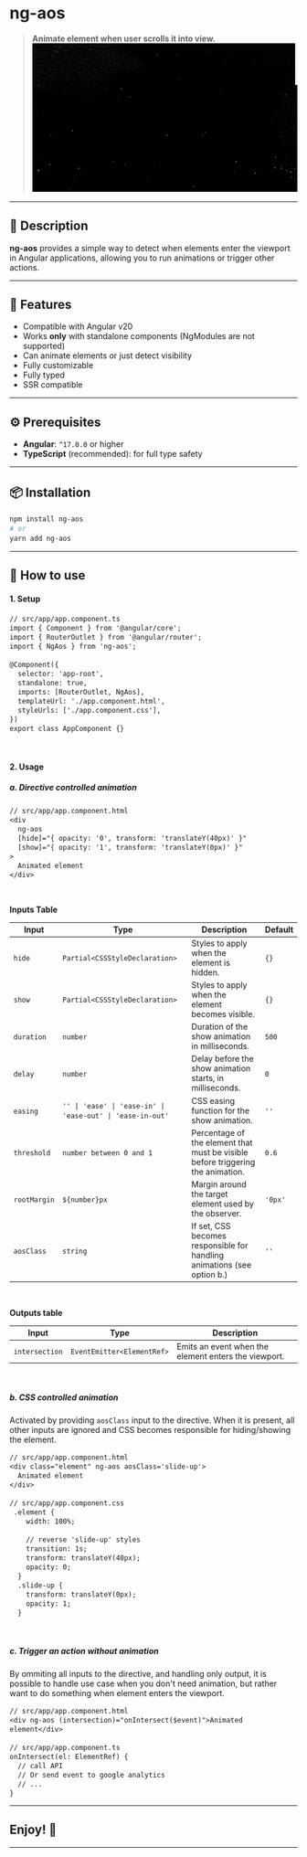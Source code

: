 # ng-aos

> **Animate element when user scrolls it into view.** ![Demo of global services provider](https://github.com/zobla-kv/ng-aos/blob/master/assets/ng-aos-demo.gif?raw=true)

---

## 📖 Description

**ng-aos** provides a simple way to detect when elements enter the viewport in Angular applications, allowing you to run animations or trigger other actions.

---

## 💪 Features

- Compatible with Angular v20
- Works **only** with standalone components (NgModules are not supported)
- Can animate elements or just detect visibility
- Fully customizable
- Fully typed
- SSR compatible

---

## ⚙️ Prerequisites

- **Angular**: `^17.0.0` or higher
- **TypeScript** (recommended): for full type safety

---

## 📦 Installation

```bash
npm install ng-aos
# or
yarn add ng-aos
```

---

## 🧩 How to use

#### 1. Setup

```tsx
// src/app/app.component.ts
import { Component } from '@angular/core';
import { RouterOutlet } from '@angular/router';
import { NgAos } from 'ng-aos';

@Component({
  selector: 'app-root',
  standalone: true,
  imports: [RouterOutlet, NgAos],
  templateUrl: './app.component.html',
  styleUrls: ['./app.component.css'],
})
export class AppComponent {}
```

<br />

#### 2. Usage

##### a. Directive controlled animation

```tsx
// src/app/app.component.html
<div
  ng-aos
  [hide]="{ opacity: '0', transform: 'translateY(40px)' }"
  [show]="{ opacity: '1', transform: 'translateY(0px)' }"
>
  Animated element
</div>
```

<br />

**Inputs Table**

| Input        | Type                                                       | Description                                                                     | Default |
| ------------ | ---------------------------------------------------------- | ------------------------------------------------------------------------------- | ------- |
| `hide`       | `Partial<CSSStyleDeclaration>`                             | Styles to apply when the element is hidden.                                     | `{}`    |
| `show`       | `Partial<CSSStyleDeclaration>`                             | Styles to apply when the element becomes visible.                               | `{}`    |
| `duration`   | `number`                                                   | Duration of the show animation in milliseconds.                                 | `500`   |
| `delay`      | `number`                                                   | Delay before the show animation starts, in milliseconds.                        | `0`     |
| `easing`     | `'' \| 'ease' \| 'ease-in' \| 'ease-out' \| 'ease-in-out'` | CSS easing function for the show animation.                                     | `''`    |
| `threshold`  | `number between 0 and 1`                                   | Percentage of the element that must be visible before triggering the animation. | `0.6`   |
| `rootMargin` | `${number}px`                                              | Margin around the target element used by the observer.                          | `'0px'` |
| `aosClass`   | `string`                                                   | If set, CSS becomes responsible for handling animations (see option b.)         | `''`    |

<br />

**Outputs table**

| Input          | Type                       | Description                                          |
| -------------- | -------------------------- | ---------------------------------------------------- |
| `intersection` | `EventEmitter<ElementRef>` | Emits an event when the element enters the viewport. |

<br />

##### b. CSS controlled animation

Activated by providing `aosClass` input to the directive. When it is present, all other inputs are ignored and CSS becomes responsible for hiding/showing the element.

```tsx
// src/app/app.component.html
<div class="element" ng-aos aosClass='slide-up'>
  Animated element
</div>

// src/app/app.component.css
 .element {
    width: 100%;

    // reverse 'slide-up' styles
    transition: 1s;
    transform: translateY(40px);
    opacity: 0;
  }
  .slide-up {
    transform: translateY(0px);
    opacity: 1;
  }
```

<br />

##### c. Trigger an action without animation

By ommiting all inputs to the directive, and handling only output, it is possible to handle use case when you don't need animation, but rather want to do something when element enters the viewport.

```tsx
// src/app/app.component.html
<div ng-aos (intersection)="onIntersect($event)">Animated element</div>

// src/app/app.component.ts
onIntersect(el: ElementRef) {
  // call API
  // Or send event to google analytics
  // ...
}
```

---

## Enjoy! 🎉

---
